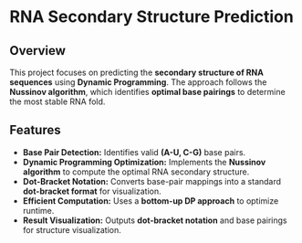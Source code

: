 # RNA Secondary Structure Prediction

## Overview
This project focuses on predicting the **secondary structure of RNA sequences** using **Dynamic Programming**. The approach follows the **Nussinov algorithm**, which identifies **optimal base pairings** to determine the most stable RNA fold.

## Features
- **Base Pair Detection:** Identifies valid **(A-U, C-G)** base pairs.
- **Dynamic Programming Optimization:** Implements the **Nussinov algorithm** to compute the optimal RNA secondary structure.
- **Dot-Bracket Notation:** Converts base-pair mappings into a standard **dot-bracket format** for visualization.
- **Efficient Computation:** Uses a **bottom-up DP approach** to optimize runtime.
- **Result Visualization:** Outputs **dot-bracket notation** and base pairings for structure visualization.
